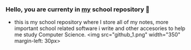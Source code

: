### Hello, you are currenty in [my](https://www.instagram.com/domenlemut/) school repository 👋
- this is my school repository where I store all of my notes, more important school related software i write and other accesories to help me study Computer Science.
<img src="github_1.png" width="350" margin-left: 30px>


